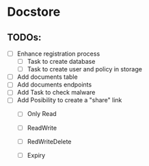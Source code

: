 # Docstore
## TODOs:
- [ ] Enhance registration process
    - [ ] Task to create database 
    - [ ] Task to create user and policy in storage
- [ ] Add documents table
- [ ] Add documents endpoints
- [ ] Add Task to check malware
- [ ] Add Posibility to create a "share" link
    - [ ] Only Read
    - [ ] ReadWrite
    - [ ] RedWriteDelete
    - [ ] Expiry
 